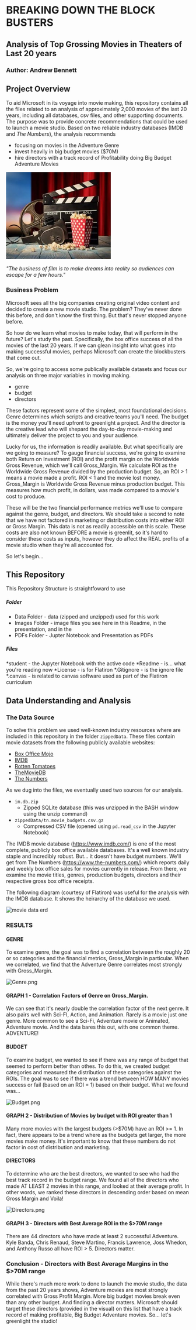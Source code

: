 # BREAKING DOWN THE BLOCK BUSTERS
## Analysis of Top Grossing Movies in Theaters of Last 20 years
### Author: Andrew Bennett

## Project Overview
To aid Microsoft in its voyage into movie making, this repository contains all the files related to an analysis of approximately 2,000 movies of the last 20 years, including all databases, csv files, and other supporting documents. The purpose was to provide concrete recommendations that could be used to launch a movie studio. Based on two reliable industry databases (IMDB and *The Numbers*), the analysis recommends 

* focusing on movies in the Adventure Genre 
* invest heavily in big budget movies ($70M) 
* hire directors with a track record of Profitability doing Big Budget Adventure Movies

![Movie_Image.jpg](https://github.com/bennettandrewm/Microsoft_Box_Office_Analysis/blob/master/Movie_Image.jpg)

*"The business of film is to make dreams into reality so audiences can escape for a few hours."* 


### Business Problem

Microsoft sees all the big companies creating original video content and decided to create a new movie studio. The problem? They've never done this before, and don't know the first thing. But that's never stopped anyone before. 

So how do we learn what movies to make today, that will perform in the future? Let's study the past. Specifically, the box office success of all the movies of the last 20 years. If we can glean insight into what goes into making successful movies, perhaps Microsoft can create the blockbusters that come out.

So, we're going to access some publically available datasets and focus our analysis on three major variables in moving making.

* genre
* budget
* directors

These factors represent some of the simplest, most foundational decisions. Genre determines which scripts and creative teams you'll need. The budget is the money you'll need upfront to greenlight a project. And the director is the creative lead who will shepard the day-to-day movie-making and ultimately deliver the project to you and your audience.

Lucky for us, the information is readily available. But what specifically are we going to measure? To gauge financial success, we're going to examine both Return on Investment (ROI) and the profit margin on the Worldwide Gross Revenue, which we'll call Gross_Margin. We calculate ROI as the Worldwide Gross Revenue divided by the production budget. So, an ROI > 1 means a movie made a profit. ROI < 1 and the movie lost money. Gross_Margin is Worldwide Gross Revenue minus production budget. This measures how much profit, in dollars, was made compared to a movie's cost to produce.

These will be the two financial performance metrics we'll use to compare against the genre, budget, and directors. We should take a second to note that we have not factored in marketing or distribution costs into either ROI or Gross Margin. This data is not as readily accessible on this scale. These costs are also not known BEFORE a movie is greenlit, so it's hard to consider these costs as inputs, however they do affect the REAL profits of a movie studio when they're all accounted for.

So let's begin...

## This Repository
This Repository Structure is straightfoward to use

##### Folder
* Data Folder - data (zipped and unzipped) used for this work
* Images Folder - image files you see here in this Readme, in the presentation, and in the
* PDFs Folder - Jupter Notebook and Presentation as PDFs

##### Files
*student - the Jupyter Notebook with the active code
*Readme - is... what you're reading now
*License - is for Flatiron
*.Gitignore - is the ignore file
*.canvas - is related to canvas software used as part of the Flatiron curriculum



## Data Understanding and Analysis
### The Data Source

To solve this problem we used well-known industry resources where are included in this repository in the folder `zippedData`. These files contain movie datasets from the following publicly available websites:

* [Box Office Mojo](https://www.boxofficemojo.com/)
* [IMDB](https://www.imdb.com/)
* [Rotten Tomatoes](https://www.rottentomatoes.com/)
* [TheMovieDB](https://www.themoviedb.org/)
* [The Numbers](https://www.the-numbers.com/)

As we dug into the files, we eventually used two sources for our analysis. 

* `im.db.zip`
  * Zipped SQLite database (this was unzipped in the BASH window using the unzip command)
* `zippedData/tn.movie_budgets.csv.gz`
  * Compressed CSV file (opened using `pd.read_csv` in the Jupyter Notebook)

The IMDB movie database (https://www.imdb.com/) is one of the most complete, publicly box office available databases. It's a well known industry staple and incredibly robust. But... it doesn't have budget numbers. We'll get from The Numbers (https://www.the-numbers.com/) which reports daily and weekly box office sales for movies currently in release. From there, we examine the movie titles, genres, production budgets, directors and their respective gross box office receipts.

The following diagram (courtesy of Flatiron) was useful for the analysis with the IMDB database. It shows the heirarchy of the database we used.

![movie data erd](https://raw.githubusercontent.com/learn-co-curriculum/dsc-phase-1-project-v2-4/master/movie_data_erd.jpeg)

### RESULTS

#### GENRE
To examine genre, the goal was to find a correlation between the roughly 20 or so categories and the financial metrics, Gross_Margin in particular. When we correlated, we find that the Adventure Genre correlates most strongly with Gross_Margin.

![Genre.png](https://github.com/bennettandrewm/Microsoft_Box_Office_Analysis/blob/master/Genre.png)

####  GRAPH 1 - Correlation Factors of Genre on Gross_Margin.
We can see that it's nearly double the correlation factor of the next genre. It also pairs well with Sci-FI, Action, and Animation. Rarely is a movie just one genre. More common to see a Sci-Fi, Adventure movie or Animated, Adventure movie. And the data bares this out, with one common theme. ADVENTURE!

#### BUDGET
To examine budget, we wanted to see if there was any range of budget that seemed to perform better than othes. To do this, we created budget categories and measured the distribution of these categories against the ROIs. The goal was to see if there was a trend between HOW MANY movies success or fail (based on an ROI = 1) based on their budget. What we found was...

![Budget.png](https://github.com/bennettandrewm/Microsoft_Box_Office_Analysis/blob/master/Budget.png)

#### GRAPH 2 - Distribution of Movies by budget with ROI greater than 1
Many more movies with the largest budgets (>$70M) have an ROI >= 1. In fact, there appears to be a trend where as the budgets get larger, the more movies make money. It's important to know that these numbers do not factor in cost of distribution and marketing.

#### DIRECTORS
To determine who are the best directors, we wanted to see who had the best track record in the budget range. We found all of the directors who made AT LEAST 2 movies in this range, and looked at their average profit. In other words, we ranked these directors in descending order based on mean Gross Margin and Voila!

![Directors.png](https://github.com/bennettandrewm/Microsoft_Box_Office_Analysis/blob/master/Directors.png)

#### GRAPH 3 - Directors with Best Average ROI in the $>70M range
There are 44 directors who have made at least 2 successful Adventure. Kyle Banda, Chris Renaud, Steve Martino, Francis Lawrence, Joss Whedon, and Anthony Russo all have ROI > 5. Directors matter. 

### Conclusion - Directors with Best Average Margins in the $>70M range
While there's much more work to done to launch the movie studio, the data from the past 20 years shows, Adventure movies are most strongly correlated with Gross Profit Margin. More big budget movies break even than any other budget. And finding a director matters. Microsoft should target these directors (provided in the visual) on this list that have a track record of making profitable, Big Budget Adventure movies. So... let's greenlight the studio!



  
